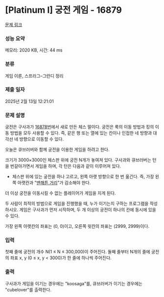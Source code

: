 # [Platinum I] 궁전 게임 - 16879 

[문제 링크](https://www.acmicpc.net/problem/16879) 

### 성능 요약

메모리: 2020 KB, 시간: 44 ms

### 분류

게임 이론, 스프라그–그런디 정리

### 제출 일자

2025년 2월 13일 12:21:01

### 문제 설명

<p>궁전은 구사과가 <a href="/problem/16878">16878번</a>에서 새로 만든 체스 말이다. 궁전은 룩의 이동 방법과 킹의 이동 방법을 모두 사용할 수 있다. 즉, 같은 행 또는 열에 있는 칸이나 인접한 네 방향과 대각선 네 방향으로 이동할 수 있다.</p>

<p>오늘은 큐브러버와 함께 궁전을 이용한 게임을 하려고 한다.</p>

<p>크기가 3000×3000인 체스판 위에 궁전 N개가 놓여져 있다. 구사과와 큐브러버는 턴을 번갈아가면서 게임을 하며, 각 턴은 다음과 같이 이루어져 있다.</p>

<ul>
	<li>체스판 위에 있는 궁전을 하나 고르고, 왼쪽 아랫 방향으로 한 번 옮긴다. 즉, 가장 왼쪽 아랫칸과 "<a href="https://ko.wikipedia.org/wiki/%EB%A7%A8%ED%95%B4%ED%8A%BC_%EA%B1%B0%EB%A6%AC">맨해튼 거리</a>"가 감소해야 한다.</li>
</ul>

<p>더 이상 궁전을 이동시킬 수 없는 플레이어가 게임을 지게 된다.</p>

<p>두 사람이 최적의 방법으로 게임을 진행했을 때, 누가 이기는지 구하는 프로그램을 작성하시오. 게임은 구사과가 먼저 시작하며, 두 개 이상의 궁전이 하나의 칸에 동시에 있을 수 있다.</p>

<p>가장 왼쪽 아랫칸의 좌표는 (0, 0)이고, 오른쪽 윗칸의 좌표는 (2999, 2999)이다.</p>

### 입력 

 <p>첫째 줄에 궁전의 개수 N(1 ≤ N ≤ 300,000)이 주어진다. 둘째 줄부터 N개의 줄에 궁전의 좌표 x, y (0 ≤ x, y < 3000)가 한 줄에 하나씩 주어진다.</p>

### 출력 

 <p>구사과가 게임을 이기는 경우에는 "koosaga"를, 큐브러버가 이기는 경우에는 "cubelover"를 출력한다.</p>

